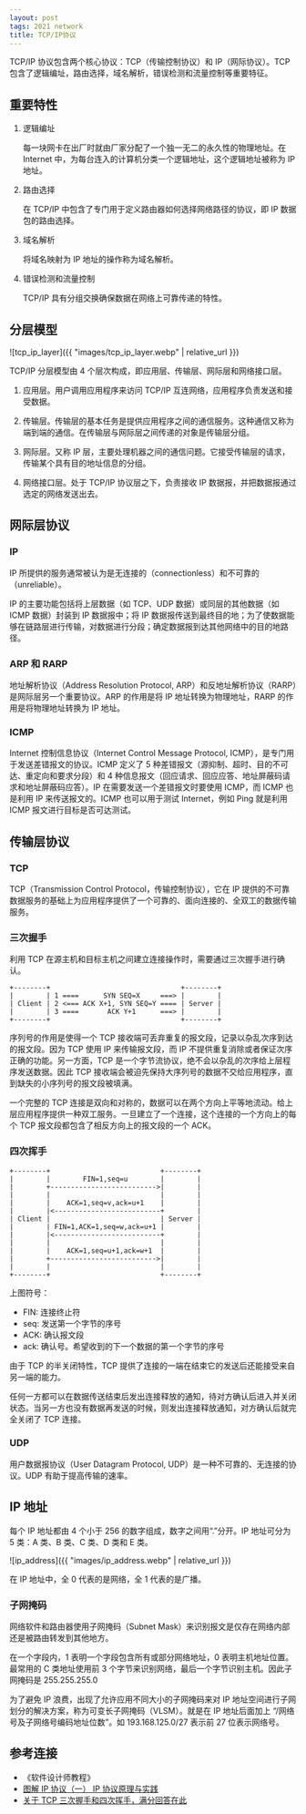 ```yaml
---
layout: post
tags: 2021 network
title: TCP/IP协议
---
```


TCP/IP 协议包含两个核心协议：TCP（传输控制协议）和 IP（网际协议）。TCP 包含了逻辑编址，路由选择，域名解析，错误检测和流量控制等重要特征。

## 重要特性

1. 逻辑编址

   每一块网卡在出厂时就由厂家分配了一个独一无二的永久性的物理地址。在 Internet 中，为每台连入的计算机分类一个逻辑地址，这个逻辑地址被称为 IP 地址。

2. 路由选择

   在 TCP/IP 中包含了专门用于定义路由器如何选择网络路径的协议，即 IP 数据包的路由选择。

3. 域名解析

   将域名映射为 IP 地址的操作称为域名解析。

4. 错误检测和流量控制

   TCP/IP 具有分组交换确保数据在网络上可靠传递的特性。

## 分层模型

![tcp_ip_layer]({{ "images/tcp_ip_layer.webp" | relative_url }})

TCP/IP 分层模型由 4 个层次构成，即应用层、传输层、网际层和网络接口层。

1. 应用层。用户调用应用程序来访问 TCP/IP 互连网络，应用程序负责发送和接受数据。

2. 传输层。传输层的基本任务是提供应用程序之间的通信服务。这种通信又称为端到端的通信。在传输层与网际层之间传递的对象是传输层分组。

3. 网际层。又称 IP 层，主要处理机器之间的通信问题。它接受传输层的请求，传输某个具有目的地址信息的分组。

4. 网络接口层。处于 TCP/IP 协议层之下，负责接收 IP 数据报，并把数据报通过选定的网络发送出去。

## 网际层协议

### IP

IP 所提供的服务通常被认为是无连接的（connectionless）和不可靠的（unreliable）。

IP 的主要功能包括将上层数据（如 TCP、UDP 数据）或同层的其他数据（如 ICMP 数据）封装到 IP 数据报中；将 IP 数据报传送到最终目的地；为了使数据能够在链路层进行传输，对数据进行分段；确定数据报到达其他网络中的目的地路径。

### ARP 和 RARP

地址解析协议（Address Resolution Protocol, ARP）和反地址解析协议（RARP）是网际层另一个重要协议。ARP 的作用是将 IP 地址转换为物理地址，RARP 的作用是将物理地址转换为 IP 地址。

### ICMP

Internet 控制信息协议（Internet Control Message Protocol, ICMP），是专门用于发送差错报文的协议。ICMP 定义了 5 种差错报文（源抑制、超时、目的不可达、重定向和要求分段）和 4 种信息报文（回应请求、回应应答、地址屏蔽码请求和地址屏蔽码应答）。IP 在需要发送一个差错报文时要使用 ICMP，而 ICMP 也是利用 IP 来传送报文的。ICMP 也可以用于测试 Internet，例如 Ping 就是利用 ICMP 报文进行目标是否可达测试。

## 传输层协议

### TCP

TCP（Transmission Control Protocol，传输控制协议），它在 IP 提供的不可靠数据服务的基础上为应用程序提供了一个可靠的、面向连接的、全双工的数据传输服务。

### 三次握手

利用 TCP 在源主机和目标主机之间建立连接操作时，需要通过三次握手进行确认。

```plain
+--------+                                +--------+
|        | 1 ====      SYN SEQ=X     ===> |        |
| Client | 2 <=== ACK X+1, SYN SEQ=Y ==== | Server |
|        | 3 ====       ACK Y+1      ===> |        |
+--------+                                +--------+
```

序列号的作用是使得一个 TCP 接收端可丢弃重复的报文段，记录以杂乱次序到达的报文段。因为 TCP 使用 IP 来传输报文段，而 IP 不提供重复消除或者保证次序正确的功能。另一方面，TCP 是一个字节流协议，绝不会以杂乱的次序给上层程序发送数据。因此 TCP 接收端会被迫先保持大序列号的数据不交给应用程序，直到缺失的小序列号的报文段被填满。

一个完整的 TCP 连接是双向和对称的，数据可以在两个方向上平等地流动。给上层应用程序提供一种双工服务。一旦建立了一个连接，这个连接的一个方向上的每个 TCP 报文段都包含了相反方向上的报文段的一个 ACK。

### 四次挥手

```plain
+--------+                           +--------+
|        |        FIN=1,seq=u        |        |
|        +-------------------------->|        |
|        |                           |        |
|        |    ACK=1,seq=v,ack=u+1    |        |
|        |<--------------------------+        |
| Client |                           | Server |
|        | FIN=1,ACK=1,seq=w,ack=u+1 |        |
|        |<--------------------------+        |
|        |                           |        |
|        |    ACK=1,seq=u+1,ack=w+1  |        |
|        +-------------------------->|        |
|        |                           |        |
+--------+                           +--------+
```

上图符号：

- FIN: 连接终止符
- seq: 发送第一个字节的序号
- ACK: 确认报文段
- ack: 确认号。希望收到的下一个数据的第一个字节的序号

由于 TCP 的半关闭特性，TCP 提供了连接的一端在结束它的发送后还能接受来自另一端的能力。

任何一方都可以在数据传送结束后发出连接释放的通知，待对方确认后进入并关闭状态。当另一方也没有数据再发送的时候，则发出连接释放通知，对方确认后就完全关闭了 TCP 连接。

### UDP

用户数据报协议（User Datagram Protocol, UDP）是一种不可靠的、无连接的协议。UDP 有助于提高传输的速率。

## IP 地址

每个 IP 地址都由 4 个小于 256 的数字组成，数字之间用“.”分开。IP 地址可分为 5 类：A 类、B 类、C 类、D 类和 E 类。

![ip_address]({{ "images/ip_address.webp" | relative_url }})

在 IP 地址中，全 0 代表的是网络，全 1 代表的是广播。

### 子网掩码

网络软件和路由器使用子网掩码（Subnet Mask）来识别报文是仅存在网络内部还是被路由转发到其他地方。

在一个字段内，1 表明一个字段包含所有或部分网络地址，0 表明主机地址位置。最常用的 C 类地址使用前 3 个字节来识别网络，最后一个字节识别主机。因此子网掩码是 255.255.255.0

为了避免 IP 浪费，出现了允许应用不同大小的子网掩码来对 IP 地址空间进行子网划分的解决方案，称为可变长子网掩码（VLSM）。就是在 IP 地址后面加上 “/网络号及子网络号编码地址位数”。如 193.168.125.0/27 表示前 27 位表示网络号。

## 参考连接

- 《软件设计师教程》
- [图解 IP 协议（一） IP 协议原理与实践](https://zhuanlan.zhihu.com/p/29287795)
- [关于 TCP 三次握手和四次挥手，满分回答在此](https://segmentfault.com/a/1190000039165592)
